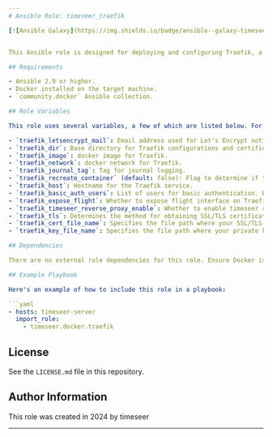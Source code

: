 ```yaml
---
# Ansible Role: timeseer_traefik

[![Ansible Galaxy](https://img.shields.io/badge/ansible--galaxy-timeseer_traefik-yellow.svg)](https://galaxy.ansible.com/user/timeseer_reverse_proxy)


This Ansible role is designed for deploying and configuring Traefik, a modern HTTP reverse proxy and load balancer, with a focus on integrating Let's Encrypt for SSL/TLS certificates. It includes tasks for checking prerequisites, preparing directories, templating configuration files, and running Traefik in a Docker container.

## Requirements

- Ansible 2.9 or higher.
- Docker installed on the target machine.
- `community.docker` Ansible collection.

## Role Variables

This role uses several variables, a few of which are listed below. For complete details, see `defaults/main.yml`:

- `traefik_letsencrypt_mail`: Email address used for Let's Encrypt notifications. This is a mandatory variable if you are using the ACME protocol
- `traefik_dir`: Base directory for Traefik configurations and certificates.
- `traefik_image`: docker image for Traefik.
- `traefik_network`: docker network for Traefik.
- `traefik_journal_tag`: Tag for journal logging.
- `traefik_recreate_container` (default: false): Flag to determine if the Traefik container should be recreated on playbook runs.
- `traefik_host`: Hostname for the Traefik service.
- `traefik_basic_auth_users`: List of users for basic authentication. Each entry should be in the format "username:hashedpassword".
- `traefik_expose_flight`: Whether to expose flight interface on Traefik.
- `traefik_timeseer_reverse_proxy_enable`: Whether to enable timeseer reverse proxy configuration in Traefik.
- `traefik_tls`: Determines the method for obtaining SSL/TLS certificates. Use ACME to automatically obtain certificates using the ACME protocol. Use certs if you prefer to use your own pre-existing certificates.
- `traefik_cert_file_name`: Specifies the file path where your SSL/TLS certificate is located. This is used when you choose to use your own certificates.
- `traefik_key_file_name`: Specifies the file path where your private key is located. This is necessary when using your own SSL/TLS certificates.

## Dependencies

There are no external role dependencies for this role. Ensure Docker is properly installed and configured on the target hosts.

## Example Playbook

Here's an example of how to include this role in a playbook:

```yaml
- hosts: timeseer-server
  import_role:
    - timeseer.docker.traefik
```

## License

See the `LICENSE.md` file in this repository.

## Author Information

This role was created in 2024 by timeseer

---
```

